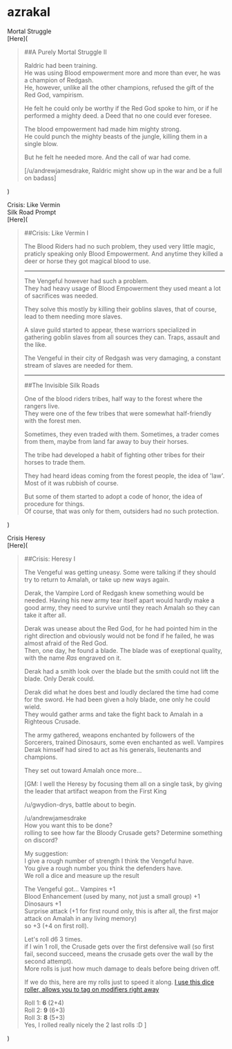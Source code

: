 # azrakal 

Mortal Struggle  
[Here](

>##A Purely Mortal Struggle II
>
>Raldric had been training.  
>He was using Blood empowerment more and more than ever, he was a champion of Redgash.  
>He, however, unlike all the other champions, refused the gift of the Red God, vampirism.
>
>He felt he could only be worthy if the Red God spoke to him, or if he performed a mighty deed. a Deed that no one could ever foresee.
>
>The blood empowerment had made him mighty strong.  
>He could punch the mighty beasts of the jungle, killing them in a single blow.
>
>But he felt he needed more. And the call of war had come.
>
>[/u/andrewjamesdrake, Raldric might show up in the war and be a full on badass]

)

Crisis: Like Vermin  
Silk Road Prompt  
[Here](

>##Crisis: Like Vermin I
>
>The Blood Riders had no such problem, they used very little magic, praticly speaking only Blood Empowerment. And anytime they killed a deer or horse they got magical blood to use.
>
>---
>
>The Vengeful however had such a problem.  
>They had heavy usage of Blood Empowerment they used meant a lot of sacrifices was needed.
>
>They solve this mostly by killing their goblins slaves, that of course, lead to them needing more slaves.
>
>A slave guild started to appear, these warriors specialized in gathering goblin slaves from all sources they can. Traps, assault and the like.
>
>The Vengeful in their city of Redgash was very damaging, a constant stream of slaves are needed for them.
>
>---
>
>##The Invisible Silk Roads
>
>One of the blood riders tribes, half way to the forest where the rangers live.  
>They were one of the few tribes that were somewhat half-friendly with the forest men.
>
>Sometimes, they even traded with them. Sometimes, a trader comes from them, maybe from land far away to buy their horses.
>
>The tribe had developed a habit of fighting other tribes for their horses to trade them.
>
>They had heard ideas coming from the forest people, the idea of 'law'.  
>Most of it was rubbish of course.
>
>But some of them started to adopt a code of honor, the idea of procedure for things.  
>Of course, that was only for them, outsiders had no such protection.

)

Crisis Heresy  
[Here](

>##Crisis: Heresy I
>
>The Vengeful was getting uneasy. Some were talking if they should try to return to Amalah, or take up new ways again.
>
>Derak, the Vampire Lord of Redgash knew something would be needed. Having his new army tear itself apart would hardly make a good army, they need to survive until they reach Amalah so they can take it after all.
>
>Derak was unease about the Red God, for he had pointed him in the right direction and obviously would not be fond if he failed, he was almost afraid of the Red God.  
>Then, one day, he found a blade. The blade was of exeptional quality, with the name *Ras* engraved on it.  
>
>Derak had a smith look over the blade but the smith could not lift the blade. Only Derak could.
>
>Derak did what he does best and loudly declared the time had come for the sword. He had been given a holy blade, one only he could wield.  
>They would gather arms and take the fight back to Amalah in a Righteous Crusade.
>
>The army gathered, weapons enchanted by followers of the Sorcerers, trained Dinosaurs, some even enchanted as well. Vampires Derak himself had sired to act as his generals, lieutenants and champions.
>
>They set out toward Amalah once more...
>
>[GM: I well the Heresy by focusing them all on a single task, by giving the leader that artifact weapon from the First King
>
>/u/gwydion-drys, battle about to begin.  
>
>/u/andrewjamesdrake   
>How you want this to be done?  
>rolling to see how far the Bloody Crusade gets? Determine something on discord?
>
>My suggestion:  
>I give a rough number of strength I think the Vengeful have.  
>You give a rough number you think the defenders have.  
>We roll a dice and measure up the result
>
>The Vengeful got...
>Vampires +1  
>Blood Enhancement (used by many, not just a small group) +1  
>Dinosaurs +1  
>Surprise attack (+1 for first round only, this is after all, the first major attack on Amalah in any living memory)  
>so +3 (+4 on first roll).
>
>Let's roll d6 3 times.  
>if I win 1 roll, the Crusade gets over the first defensive wall (so first fail, second succeed, means the crusade gets over the wall by the second attempt).  
>More rolls is just how much damage to deals before being driven off.
>
>If we do this, here are my rolls just to speed it along. [I use this dice roller, allows you to tag on modifiers right away](https://www.wizards.com/dnd/dice/dice.htm)
>
>Roll 1: **6** (2+4)  
>Roll 2: **9** (6+3)  
>Roll 3: **8** (5+3)  
>Yes, I rolled really nicely the 2 last rolls :D ]

)

